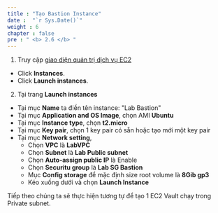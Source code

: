 ```yaml
---
title : "Tạo Bastion Instance"
date :  "`r Sys.Date()`" 
weight : 6
chapter : false
pre : " <b> 2.6 </b> "
---
```


1. Truy cập [giao diện quản trị dịch vụ EC2](https://console.aws.amazon.com/ec2/v2/home)
  + Click **Instances**.
  + Click **Launch instances**.
  
2. Tại trang **Launch instances**
  + Tại mục **Name** ta điền tên instance: "Lab Bastion"
  + Tại mục **Application and OS Image**, chọn AMI **Ubuntu**
  + Tại mục **Instance type**, chọn **t2.micro**
  + Tại mục **Key pair**, chọn 1 key pair có sẵn hoặc tạo mới một key pair
  + Tại mục **Network setting**,
    + Chọn **VPC** là **LabVPC**
    + Chọn **Subnet** là **Lab Public subnet**
    + Chọn **Auto-assign public IP** là Enable
    + Chọn **Securitu group** là **Lab SG Bastion**
    + Mục **Config storage** để mặc định size root volume là **8Gib gp3**
    + Kéo xuống dưới và chọn **Launch Instance**

Tiếp theo chúng ta sẽ thực hiện tương tự để tạo 1 EC2 Vault chạy trong Private subnet.